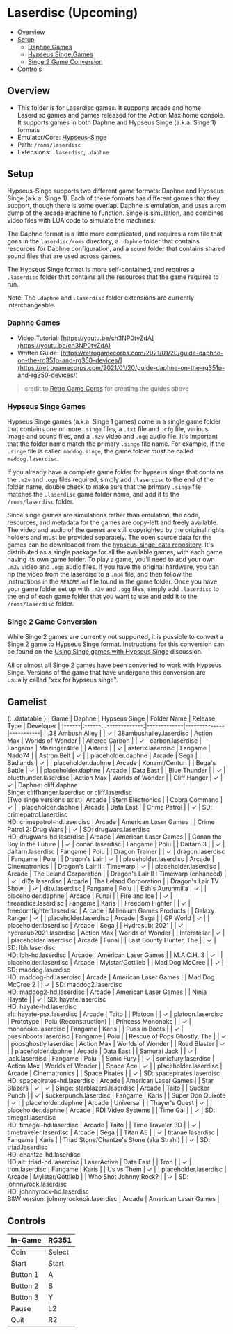 # Laserdisc (Upcoming)

- [Overview](#overview)
- [Setup](#setup)
  * [Daphne Games](#daphne-games)
  * [Hypseus Singe Games](#hypseus-singe-games)
  * [Singe 2 Game Conversion](#singe-2-game-conversion)
- [Controls](#controls)

## Overview

- This folder is for Laserdisc games. It supports arcade and home Laserdisc games and games released for the Action Max home console. It supports games in both Daphne and Hypseus Singe (a.k.a. Singe 1) formats
- Emulator/Core: [Hypseus-Singe](https://github.com/DirtBagXon/hypseus-singe)
- Path: `/roms/laserdisc`
- Extensions: `.laserdisc`, `.daphne`

## Setup

Hypseus-Singe supports two different game formats: Daphne and Hypseus Singe (a.k.a. Singe 1). Each of these formats has different games that they support, though there is some overlap. Daphne is emulation, and uses a rom dump of the arcade machine to function. Singe is simulation, and combines video files with LUA code to simulate the machines.

The Daphne format is a little more complicated, and requires a rom file that goes in the `laserdisc/roms` directory, a `.daphne` folder that contains resources for Daphne configuration, and a `sound` folder that contains shared sound files that are used across games.

The Hypseus Singe format is more self-contained, and requires a `.laserdisc` folder that contains all the resources that the game requires to run.

Note: The `.daphne` and `.laserdisc` folder extensions are currently interchangeable.

### Daphne Games

- Video Tutorial: [https://youtu.be/ch3NP0tvZdA](https://youtu.be/ch3NP0tvZdA)
- Written Guide: [https://retrogamecorps.com/2021/01/20/guide-daphne-on-the-rg351p-and-rg350-devices/](https://retrogamecorps.com/2021/01/20/guide-daphne-on-the-rg351p-and-rg350-devices/)
> credit to [Retro Game Corps](https://www.youtube.com/channel/UCoZQiN0o7f36H7PaW4fVhFw) for creating the guides above

### Hypseus Singe Games

Hypseus Singe games (a.k.a. Singe 1 games) come in a single game folder that contains one or more `.singe` files, a `.txt` file and `.cfg` file, various image and sound files, and a `.m2v` video and `.ogg` audio file. It's important that the folder name match the primary `.singe` file name. For example, if the `.singe` file is called `maddog.singe`, the game folder *must* be called `maddog.laserdisc`.

If you already have a complete game folder for hypseus singe that contains the `.m2v` and `.ogg` files required, simply add `.laserdisc` to the end of the folder name, double check to make sure that the primary `.singe` file matches the `.laserdisc` game folder name, and add it to the `/roms/laserdisc` folder.

Since singe games are simulations rather than emulation, the code, resources, and metadata for the games are copy-left and freely available. The video and audio of the games are still copyrighted by the original rights holders and must be provided separately. The open source data for the games can be downloaded from the [hypseus_singe_data repository](https://github.com/DirtBagXon/hypseus_singe_data/releases/). It's distributed as a single package for all the available games, with each game having its own game folder. To play a game, you'll need to add your own `.m2v` video and `.ogg` audio files. If you have the original hardware, you can rip the video from the laserdisc to a `.mp4` file, and then follow the instructions in the `README.md` file found in the game folder. Once you have your game folder set up with `.m2v` and `.ogg` files, simply add `.laserdisc` to the end of each game folder that you want to use and add it to the `/roms/laserdisc` folder.

### Singe 2 Game Conversion

While Singe 2 games are currently not supported, it is possible to convert a Singe 2 game to Hypseus Singe format. Instructions for this conversion can be found on the [Using Singe games with Hypseus Singe](https://github.com/DirtBagXon/hypseus-singe/discussions/60) discussion.

All or almost all Singe 2 games have been converted to work with Hypseus Singe. Versions of the game that have undergone this conversion are usually called "xxx for hypseus singe".

## Gamelist

{: .datatable }
| Game | Daphne | Hypseus Singe | Folder Name | Release Type | Developer |
|------|:------:|:-------------:|-------------|--------------|-----------|
| .38 Ambush Alley | | &#10003; | 38ambushalley.laserdisc | Action Max | Worlds of Wonder |
| Altered Carbon | | &#10003; | carbon.laserdisc | Fangame | Mazinger4life |
| Asterix | | &#10003; | asterix.laserdisc | Fangame | Nado74 |
| Astron Belt | &#10003; | | placeholder.daphne | Arcade | Sega |
| Badlands | &#10003; | | placeholder.daphne | Arcade | Konami/Centuri |
| Bega's Battle | &#10003; | | placeholder.daphne | Arcade | Data East |
| Blue Thunder | | &#10003; | bluethunder.laserdisc | Action Max | Worlds of Wonder |
| Cliff Hanger | &#10003; | &#10003; | Daphne: cliff.daphne<br/>Singe: cliffhanger.laserdisc or cliff.laserdisc<br/>(Two singe versions exist)| Arcade | Stern Electronics |
| Cobra Command | &#10003; | | placeholder.daphne | Arcade | Data East |
| Crime Patrol | | &#10003; | SD: crimepatrol.laserdisc<br/>HD: crimepatrol-hd.laserdisc | Arcade | American Laser Games |
| Crime Patrol 2: Drug Wars | | &#10003; | SD: drugwars.laserdisc<br/>HD: drugwars-hd.laserdisc | Arcade | American Laser Games |
| Conan the Boy in the Future | | &#10003; | conan.laserdisc | Fangame | Poiu |
| Daitarn 3 | | &#10003; | daitarn.laserdisc | Fangame | Poiu |
| Dragon Trainer | | &#10003; | dragon.laserdisc | Fangame | Poiu |
| Dragon's Lair | &#10003; | | placeholder.laserdisc | Arcade | Cinematronics |
| Dragon's Lair II : Timewarp | &#10003; | | placeholder.laserdisc | Arcade | The Leland Corporation |
| Dragon's Lair II : Timewarp (enhanced) | | &#10003; | dl2e.laserdisc | Arcade | The Leland Corporation |
| Dragon's Lair TV Show | | &#10003; | dltv.laserdisc | Fangame | Poiu |
| Esh's Aurunmilla | &#10003; | | placeholder.daphne | Arcade | Funai |
| Fire and Ice | | &#10003; | fireandice.laserdisc | Fangame | Karis |
| Freedom Fighter | | &#10003; | freedomfighter.laserdisc | Arcade | Millenium Games Products |
| Galaxy Ranger | &#10003; | | placeholder.laserdisc | Arcade | Sega |
| GP World | &#10003; | | placeholder.laserdisc | Arcade | Sega |
| Hydrosub: 2021 | | &#10003; | hydrosub2021.laserdisc | Action Max | Worlds of Wonder |
| Interstellar | &#10003; | | placeholder.laserdisc | Arcade | Funai |
| Last Bounty Hunter, The | | &#10003; | SD: lbh.laserdisc<br/>HD: lbh-hd.laserdisc | Arcade | American Laser Games |
| M.A.C.H. 3 | &#10003; | | placeholder.laserdisc | Arcade       | Mylstar/Gottlieb       |
| Mad Dog McCree | | &#10003; | SD: maddog.laserdisc<br/>HD: maddog-hd.laserdisc | Arcade | American Laser Games |
| Mad Dog McCree 2 | | &#10003; | SD: maddog2.laserdisc<br/>HD: maddog2-hd.laserdisc | Arcade | American Laser Games |
| Ninja Hayate | | &#10003; | SD: hayate.laserdisc<br/>HD: hayate-hd.laserdisc<br/>alt: hayate-psx.laserdisc | Arcade | Taito |
| Platoon | | &#10003; | platoon.laserdisc | Prototype | Poiu (Reconstruction) |
| Princess Mononoke | | &#10003; | mononoke.laserdisc | Fangame | Karis |
| Puss in Boots | | &#10003; | pussinboots.laserdisc | Fangame | Poiu |
| Rescue of Pops Ghostly, The | | &#10003; | popsghostly.laserdisc | Action Max | Worlds of Wonder |
| Road Blaster | &#10003; | | placeholder.daphne | Arcade | Data East |
| Samurai Jack | | &#10003; | jack.laserdisc | Fangame | Poiu |
| Sonic Fury | | &#10003; | sonicfury.laserdisc | Action Max | Worlds of Wonder |
| Space Ace | &#10003; | | placeholder.laserdisc | Arcade | Cinematronics |
| Space Pirates | | &#10003; | SD: spacepirates.laserdisc<br/>HD: spacepirates-hd.laserdisc | Arcade | American Laser Games |
| Star Blazers | &#10003; | &#10003; | Singe: starblazers.laserdisc | Arcade | Taito |
| Sucker Punch | | &#10003; | suckerpunch.laserdisc | Fangame | Karis |
| Super Don Quixote | &#10003; | | placeholder.daphne | Arcade | Universal |
| Thayer's Quest | &#10003; | | placeholder.daphne | Arcade | RDI Video Systems |
| Time Gal | | &#10003; | SD: timegal.laserdisc<br/>HD: timegal-hd.laserdisc | Arcade | Taito |
| Time Traveler 3D | | &#10003; | timetraveler.laserdisc | Arcade | Sega |
| Titan AE | | &#10003; | titanae.laserdisc | Fangame | Karis |
| Triad Stone/Chantze's Stone (aka Strahl) | | &#10003; | SD: triad.laserdisc<br/>HD: chantze-hd.laserdisc<br/>HD alt: triad-hd.laserdisc | LaserActive | Data East |
| Tron | | &#10003; | tron.laserdisc | Fangame | Karis |
| Us vs Them | &#10003; | | placeholder.laserdisc | Arcade | Mylstar/Gottlieb |
| Who Shot Johnny Rock? | | &#10003; | SD: johnnyrock.laserdisc<br/>HD: johnnyrock-hd.laserdisc<br/>B&W version: johnnyrocknoir.laserdisc | Arcade | American Laser Games |

## Controls

|In-Game|RG351|
|-|-|
|Coin|Select|
|Start|Start|
|Button 1|A|
|Button 2|B|
|Button 3|Y|
|Pause|L2|
|Quit|R2|
